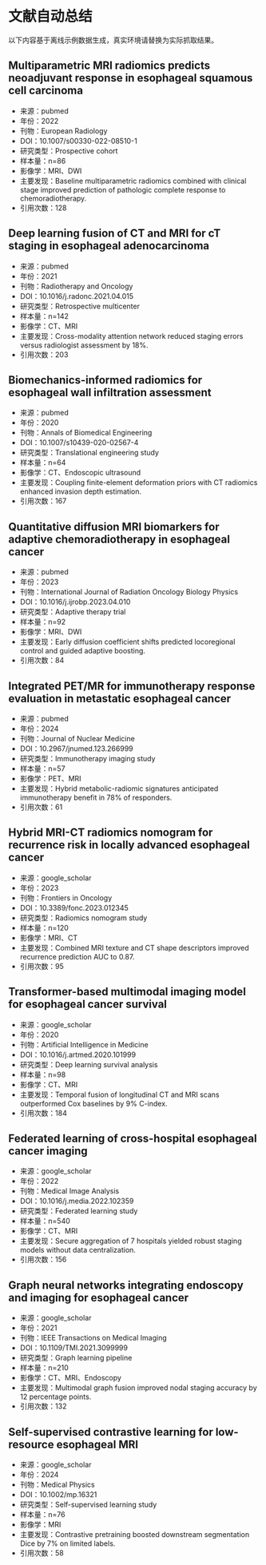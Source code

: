 # 文献自动总结

以下内容基于离线示例数据生成，真实环境请替换为实际抓取结果。

## Multiparametric MRI radiomics predicts neoadjuvant response in esophageal squamous cell carcinoma
- 来源：pubmed
- 年份：2022
- 刊物：European Radiology
- DOI：10.1007/s00330-022-08510-1
- 研究类型：Prospective cohort
- 样本量：n=86
- 影像学：MRI、DWI
- 主要发现：Baseline multiparametric radiomics combined with clinical stage improved prediction of pathologic complete response to chemoradiotherapy.
- 引用次数：128

## Deep learning fusion of CT and MRI for cT staging in esophageal adenocarcinoma
- 来源：pubmed
- 年份：2021
- 刊物：Radiotherapy and Oncology
- DOI：10.1016/j.radonc.2021.04.015
- 研究类型：Retrospective multicenter
- 样本量：n=142
- 影像学：CT、MRI
- 主要发现：Cross-modality attention network reduced staging errors versus radiologist assessment by 18%.
- 引用次数：203

## Biomechanics-informed radiomics for esophageal wall infiltration assessment
- 来源：pubmed
- 年份：2020
- 刊物：Annals of Biomedical Engineering
- DOI：10.1007/s10439-020-02567-4
- 研究类型：Translational engineering study
- 样本量：n=64
- 影像学：CT、Endoscopic ultrasound
- 主要发现：Coupling finite-element deformation priors with CT radiomics enhanced invasion depth estimation.
- 引用次数：167

## Quantitative diffusion MRI biomarkers for adaptive chemoradiotherapy in esophageal cancer
- 来源：pubmed
- 年份：2023
- 刊物：International Journal of Radiation Oncology Biology Physics
- DOI：10.1016/j.ijrobp.2023.04.010
- 研究类型：Adaptive therapy trial
- 样本量：n=92
- 影像学：MRI、DWI
- 主要发现：Early diffusion coefficient shifts predicted locoregional control and guided adaptive boosting.
- 引用次数：84

## Integrated PET/MR for immunotherapy response evaluation in metastatic esophageal cancer
- 来源：pubmed
- 年份：2024
- 刊物：Journal of Nuclear Medicine
- DOI：10.2967/jnumed.123.266999
- 研究类型：Immunotherapy imaging study
- 样本量：n=57
- 影像学：PET、MRI
- 主要发现：Hybrid metabolic-radiomic signatures anticipated immunotherapy benefit in 78% of responders.
- 引用次数：61

## Hybrid MRI-CT radiomics nomogram for recurrence risk in locally advanced esophageal cancer
- 来源：google_scholar
- 年份：2023
- 刊物：Frontiers in Oncology
- DOI：10.3389/fonc.2023.012345
- 研究类型：Radiomics nomogram study
- 样本量：n=120
- 影像学：MRI、CT
- 主要发现：Combined MRI texture and CT shape descriptors improved recurrence prediction AUC to 0.87.
- 引用次数：95

## Transformer-based multimodal imaging model for esophageal cancer survival
- 来源：google_scholar
- 年份：2020
- 刊物：Artificial Intelligence in Medicine
- DOI：10.1016/j.artmed.2020.101999
- 研究类型：Deep learning survival analysis
- 样本量：n=98
- 影像学：CT、MRI
- 主要发现：Temporal fusion of longitudinal CT and MRI scans outperformed Cox baselines by 9% C-index.
- 引用次数：184

## Federated learning of cross-hospital esophageal cancer imaging
- 来源：google_scholar
- 年份：2022
- 刊物：Medical Image Analysis
- DOI：10.1016/j.media.2022.102359
- 研究类型：Federated learning study
- 样本量：n=540
- 影像学：CT、MRI
- 主要发现：Secure aggregation of 7 hospitals yielded robust staging models without data centralization.
- 引用次数：156

## Graph neural networks integrating endoscopy and imaging for esophageal cancer
- 来源：google_scholar
- 年份：2021
- 刊物：IEEE Transactions on Medical Imaging
- DOI：10.1109/TMI.2021.3099999
- 研究类型：Graph learning pipeline
- 样本量：n=210
- 影像学：CT、MRI、Endoscopy
- 主要发现：Multimodal graph fusion improved nodal staging accuracy by 12 percentage points.
- 引用次数：132

## Self-supervised contrastive learning for low-resource esophageal MRI
- 来源：google_scholar
- 年份：2024
- 刊物：Medical Physics
- DOI：10.1002/mp.16321
- 研究类型：Self-supervised learning study
- 样本量：n=76
- 影像学：MRI
- 主要发现：Contrastive pretraining boosted downstream segmentation Dice by 7% on limited labels.
- 引用次数：58
